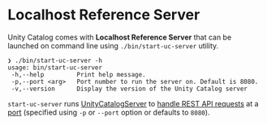 # Localhost Reference Server

Unity Catalog comes with **Localhost Reference Server** that can be launched on command line using `./bin/start-uc-server` utility.

``` console
❯ ./bin/start-uc-server -h
usage: bin/start-uc-server
 -h,--help         Print help message.
 -p,--port <arg>   Port number to run the server on. Default is 8080.
 -v,--version      Display the version of the Unity Catalog server
```

`start-uc-server` runs [UnityCatalogServer](UnityCatalogServer.md) to [handle REST API requests](UnityCatalogServer.md#addServices) at a [port](UnityCatalogServer.md#port) (specified using `-p` or `--port` option or defaults to `8080`).
